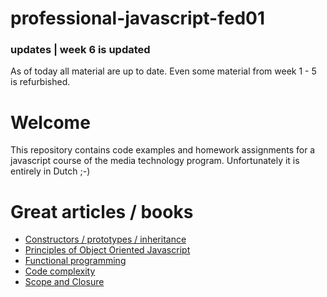 professional-javascript-fed01
=============================

### updates | week 6 is updated
As of today all material are up to date. Even some material from week 1 - 5 is refurbished.

# Welcome
This repository contains code examples and homework assignments for a javascript course of the media technology program. Unfortunately it is entirely in Dutch ;-)

# Great articles / books
- [Constructors / prototypes / inheritance](http://pivotallabs.com/javascript-constructors-prototypes-and-the-new-keyword/)
- [Principles of Object Oriented Javascript](http://shop.oreilly.com/product/9781593275402.do)
- [Functional programming](http://chimera.labs.oreilly.com/books/1234000000262/ch02.html#functional-programming)
- [Code complexity](http://www.tomdalling.com/blog/software-design/fizzbuzz-in-too-much-detail/)
- [Scope and Closure](https://github.com/getify/You-Dont-Know-JS/blob/master/scope%20&%20closures/README.md#you-dont-know-js-scope--closures)

